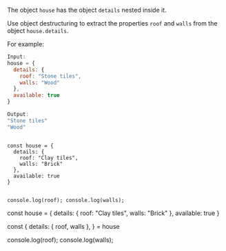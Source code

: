 The object `house` has
the object `details`
nested inside it.

Use object destructuring
to extract the properties
`roof` and `walls` from
the object `house.details`.

For example:
```js
Input:
house = {
  details: {
    roof: "Stone tiles",
    walls: "Wood"
  },
  available: true
}

Output:
"Stone tiles"
"Wood"
```
<codeblock type="exercise" language="javascript" testMode="fixedInput">
<code>
const house = {
  details: {
    roof: "Clay tiles",
    walls: "Brick"
  },
  available: true
}

console.log(roof);
console.log(walls);
</code>

<solution>
const house = {
  details: {
    roof: "Clay tiles",
    walls: "Brick"
  },
  available: true
}

const {
  details: { roof, walls },
} = house

console.log(roof);
console.log(walls);
</solution>
</codeblock>
